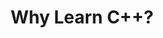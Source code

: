 ---
id: why-learn-cpp
title: Why Learn C++?
sidebar_label: Why Learn C++?
sidebar_position: 2
tags: [c++, why learn c++]
description: In this tutorial, you will learn about the many applications of the C++ programming language and the benefits of learning it.
---